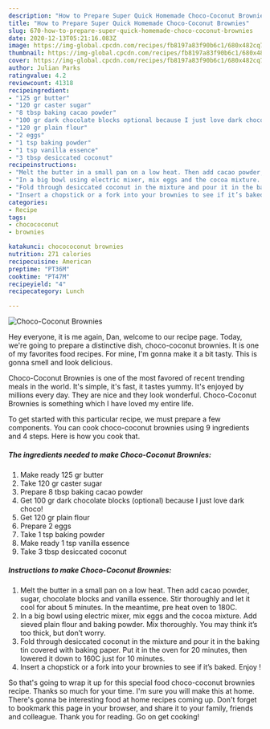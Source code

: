 ```yaml
---
description: "How to Prepare Super Quick Homemade Choco-Coconut Brownies"
title: "How to Prepare Super Quick Homemade Choco-Coconut Brownies"
slug: 670-how-to-prepare-super-quick-homemade-choco-coconut-brownies
date: 2020-12-13T05:21:16.083Z
image: https://img-global.cpcdn.com/recipes/fb8197a83f90b6c1/680x482cq70/choco-coconut-brownies-recipe-main-photo.jpg
thumbnail: https://img-global.cpcdn.com/recipes/fb8197a83f90b6c1/680x482cq70/choco-coconut-brownies-recipe-main-photo.jpg
cover: https://img-global.cpcdn.com/recipes/fb8197a83f90b6c1/680x482cq70/choco-coconut-brownies-recipe-main-photo.jpg
author: Julian Parks
ratingvalue: 4.2
reviewcount: 41318
recipeingredient:
- "125 gr butter"
- "120 gr caster sugar"
- "8 tbsp baking cacao powder"
- "100 gr dark chocolate blocks optional because I just love dark choco"
- "120 gr plain flour"
- "2 eggs"
- "1 tsp baking powder"
- "1 tsp vanilla essence"
- "3 tbsp desiccated coconut"
recipeinstructions:
- "Melt the butter in a small pan on a low heat. Then add cacao powder, sugar, chocolate blocks and vanilla essence. Stir thoroughly and let it cool for about 5 minutes. In the meantime, pre heat oven to 180C."
- "In a big bowl using electric mixer, mix eggs and the cocoa mixture. Add sieved plain flour and baking powder. Mix thoroughly. You may think it’s too thick, but don’t worry."
- "Fold through desiccated coconut in the mixture and pour it in the baking tin covered with baking paper. Put it in the oven for 20 minutes, then lowered it down to 160C just for 10 minutes."
- "Insert a chopstick or a fork into your brownies to see if it’s baked. Enjoy !"
categories:
- Recipe
tags:
- chocococonut
- brownies

katakunci: chocococonut brownies 
nutrition: 271 calories
recipecuisine: American
preptime: "PT36M"
cooktime: "PT47M"
recipeyield: "4"
recipecategory: Lunch

---
```



![Choco-Coconut Brownies](https://img-global.cpcdn.com/recipes/fb8197a83f90b6c1/680x482cq70/choco-coconut-brownies-recipe-main-photo.jpg)

Hey everyone, it is me again, Dan, welcome to our recipe page. Today, we're going to prepare a distinctive dish, choco-coconut brownies. It is one of my favorites food recipes. For mine, I'm gonna make it a bit tasty. This is gonna smell and look delicious.



Choco-Coconut Brownies is one of the most favored of recent trending meals in the world. It's simple, it's fast, it tastes yummy. It's enjoyed by millions every day. They are nice and they look wonderful. Choco-Coconut Brownies is something which I have loved my entire life.


To get started with this particular recipe, we must prepare a few components. You can cook choco-coconut brownies using 9 ingredients and 4 steps. Here is how you cook that.

<!--inarticleads1-->

##### The ingredients needed to make Choco-Coconut Brownies:

1. Make ready 125 gr butter
1. Take 120 gr caster sugar
1. Prepare 8 tbsp baking cacao powder
1. Get 100 gr dark chocolate blocks (optional) because I just love dark choco!
1. Get 120 gr plain flour
1. Prepare 2 eggs
1. Take 1 tsp baking powder
1. Make ready 1 tsp vanilla essence
1. Take 3 tbsp desiccated coconut




<!--inarticleads2-->

##### Instructions to make Choco-Coconut Brownies:

1. Melt the butter in a small pan on a low heat. Then add cacao powder, sugar, chocolate blocks and vanilla essence. Stir thoroughly and let it cool for about 5 minutes. In the meantime, pre heat oven to 180C.
1. In a big bowl using electric mixer, mix eggs and the cocoa mixture. Add sieved plain flour and baking powder. Mix thoroughly. You may think it’s too thick, but don’t worry.
1. Fold through desiccated coconut in the mixture and pour it in the baking tin covered with baking paper. Put it in the oven for 20 minutes, then lowered it down to 160C just for 10 minutes.
1. Insert a chopstick or a fork into your brownies to see if it’s baked. Enjoy !




So that's going to wrap it up for this special food choco-coconut brownies recipe. Thanks so much for your time. I'm sure you will make this at home. There's gonna be interesting food at home recipes coming up. Don't forget to bookmark this page in your browser, and share it to your family, friends and colleague. Thank you for reading. Go on get cooking!
